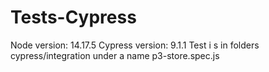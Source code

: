 # Tests-Cypress
Node  version: 14.17.5
Cypress version: 9.1.1
Test i s in folders cypress/integration under a name p3-store.spec.js
